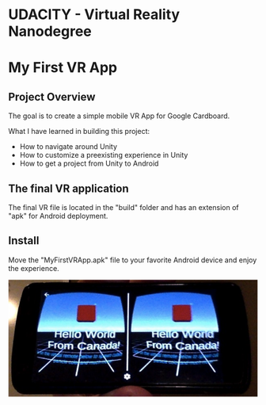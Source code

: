 # UDACITY - Virtual Reality Nanodegree

# My First VR App

## Project Overview

The goal is to create a simple mobile VR App for Google Cardboard.

What I have learned in building this project:
- How to navigate around Unity
- How to customize a preexisting experience in Unity
- How to get a project from Unity to Android


## The final VR application

The final VR file is located in the "build" folder and has an extension of "apk" for Android deployment.

## Install

Move the "MyFirstVRApp.apk" file to your favorite Android device and enjoy the experience.

<p align="center">
<img src="010 - screenshot/screenshot1.png">
</p>